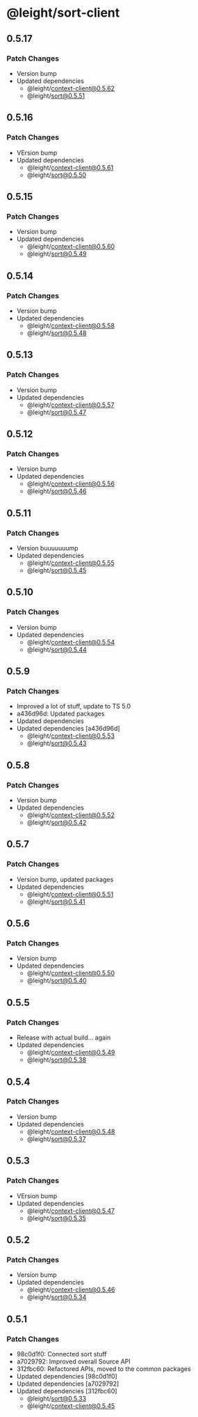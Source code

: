 # @leight/sort-client

## 0.5.17

### Patch Changes

- Version bump
- Updated dependencies
    - @leight/context-client@0.5.62
    - @leight/sort@0.5.51

## 0.5.16

### Patch Changes

- VErsion bump
- Updated dependencies
    - @leight/context-client@0.5.61
    - @leight/sort@0.5.50

## 0.5.15

### Patch Changes

- Version bump
- Updated dependencies
    - @leight/context-client@0.5.60
    - @leight/sort@0.5.49

## 0.5.14

### Patch Changes

- Version bump
- Updated dependencies
    - @leight/context-client@0.5.58
    - @leight/sort@0.5.48

## 0.5.13

### Patch Changes

- Version bump
- Updated dependencies
    - @leight/context-client@0.5.57
    - @leight/sort@0.5.47

## 0.5.12

### Patch Changes

- Version bump
- Updated dependencies
    - @leight/context-client@0.5.56
    - @leight/sort@0.5.46

## 0.5.11

### Patch Changes

- Version buuuuuuump
- Updated dependencies
    - @leight/context-client@0.5.55
    - @leight/sort@0.5.45

## 0.5.10

### Patch Changes

- Version bump
- Updated dependencies
    - @leight/context-client@0.5.54
    - @leight/sort@0.5.44

## 0.5.9

### Patch Changes

- Improved a lot of stuff, update to TS 5.0
- a436d96d: Updated packages
- Updated dependencies
- Updated dependencies [a436d96d]
    - @leight/context-client@0.5.53
    - @leight/sort@0.5.43

## 0.5.8

### Patch Changes

- Version bump
- Updated dependencies
    - @leight/context-client@0.5.52
    - @leight/sort@0.5.42

## 0.5.7

### Patch Changes

- Version bump, updated packages
- Updated dependencies
    - @leight/context-client@0.5.51
    - @leight/sort@0.5.41

## 0.5.6

### Patch Changes

- Version bump
- Updated dependencies
    - @leight/context-client@0.5.50
    - @leight/sort@0.5.40

## 0.5.5

### Patch Changes

- Release with actual build... again
- Updated dependencies
    - @leight/context-client@0.5.49
    - @leight/sort@0.5.38

## 0.5.4

### Patch Changes

- Version bump
- Updated dependencies
    - @leight/context-client@0.5.48
    - @leight/sort@0.5.37

## 0.5.3

### Patch Changes

- VErsion bump
- Updated dependencies
    - @leight/context-client@0.5.47
    - @leight/sort@0.5.35

## 0.5.2

### Patch Changes

- Version bump
- Updated dependencies
    - @leight/context-client@0.5.46
    - @leight/sort@0.5.34

## 0.5.1

### Patch Changes

- 98c0d1f0: Connected sort stuff
- a7029792: Improved overall Source API
- 312fbc60: Refactored APIs, moved to the common packages
- Updated dependencies [98c0d1f0]
- Updated dependencies [a7029792]
- Updated dependencies [312fbc60]
    - @leight/sort@0.5.33
    - @leight/context-client@0.5.45
